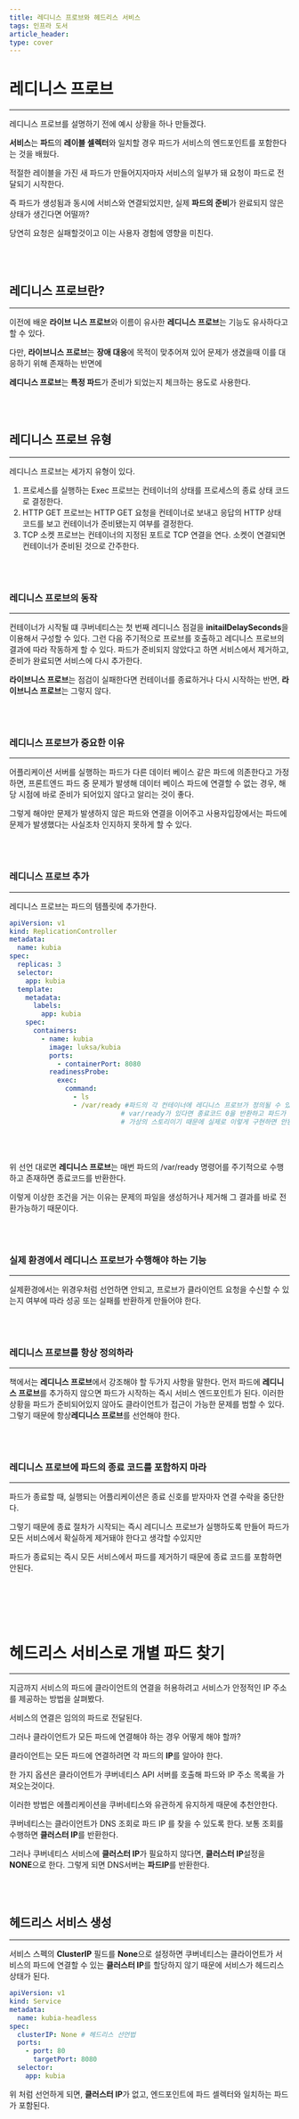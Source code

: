 ```yaml
---
title: 레디니스 프로브와 헤드리스 서비스
tags: 인프라 도서
article_header:
type: cover
---
```


# 레디니스 프로브

---

레디니스 프로브를 설명하기 전에 예시 상황을 하나 만들겠다.

**서비스**는 **파드**의 **레이블 셀렉터**와 일치할 경우 파드가 서비스의 엔드포인트를 포함한다는 것을 배웠다.

적절한 레이블을 가진 새 파드가 만들어지자마자 서비스의 일부가 돼 요청이 파드로 전달되기 시작한다.

즉 파드가 생성됨과 동시에 서비스와 연결되었지만, 실제 **파드의 준비**가 완료되지 않은 상태가 생긴다면 어떨까?

당연히 요청은 실패할것이고 이는 사용자 경험에 영향을 미친다.


<br>
<br>

## 레디니스 프로브란?

---

이전에 배운 **라이브 니스 프로브**와 이름이 유사한 **레디니스 프로브**는 기능도 유사하다고 할 수 있다.

다만, **라이브니스 프로브**는 **장애 대응**에 목적이 맞추어져 있어 문제가 생겼을때 이를 대응하기 위해 존재하는 반면에

**레디니스 프로브**는 **특정 파드**가 준비가 되었는지 체크하는 용도로 사용한다.

<br>
<br>

## 레디니스 프로브 유형

---

레디니스 프로브는 세가지 유형이 있다.

1. 프로세스를 실행하는 Exec 프로브는 컨테이너의 상태를 프로세스의 종료 상태 코드로 결정한다.
2. HTTP GET 프로브는 HTTP GET 요청을 컨테이너로 보내고 응답의 HTTP 상태 코드를 보고 컨테이너가 준비됐는지 여부를 결정한다.
3. TCP 소켓 프로브는 컨테이너의 지정된  포트로 TCP 연결을 연다. 소켓이 연결되면 컨테이너가 준비된 것으로 간주한다.


<br>
<br>

### 레디니스 프로브의 동작

---

컨테이너가 시작될 떄 쿠버네티스는 첫 번째 레디니스 점걸을 **initailDelaySeconds**을 이용해서 구성할 수 있다. 그런 다음 주기적으로 프로브를 호출하고 레디니스 프로브의 결과에 따라
작동하게 할 수 있다. 파드가 준비되지 않았다고 하면 서비스에서 제거하고, 준비가 완료되면 서비스에 다시 추가한다.

**라이브니스 프로브**는 점검이 실패한다면 컨테이너를 종료하거나 다시 시작하는 반면, **라이브니스 프로브**는 그렇지 않다.

<br>
<br>

### 레디니스 프로브가 중요한 이유

---

어플리케이션 서버를 실행하는 파드가 다른 데이터 베이스 같은 파드에 의존한다고 가정하면, 프론트엔드 파드 중 문제가 발생해
데이터 베이스 파드에 연결할 수 없는 경우, 해당 시점에 바로 준비가 되어있지 않다고 알리는 것이 좋다.

그렇게 해야만 문제가 발생하지 않은 파드와 연결을 이어주고 사용자입장에서는 파드에 문제가 발생했다는 사실조차
인지하지 못하게 할 수 있다.

<br>
<br>

### 레디니스 프로브 추가

---

레디니스 프로브는 파드의 템플릿에 추가한다.

````yaml
apiVersion: v1
kind: ReplicationController
metadata:
  name: kubia
spec:
  replicas: 3
  selector:
    app: kubia
  template:
    metadata:
      labels:
        app: kubia
    spec:
      containers:
        - name: kubia
          image: luksa/kubia
          ports:
            - containerPort: 8080
          readinessProbe:
            exec:
              command:
                - ls
                - /var/ready #파드의 각 컨테이너에 레디니스 프로브가 정의될 수 있다.
                            # var/ready가 있다면 종료코드 0을 반환하고 파드가 생성되어 서비스 엔드포인트에 추가될것이다.
                            # 가상의 스토리이기 때문에 실제로 이렇게 구현하면 안된다.
````

<br>
<br>

위 선언 대로면 **레디니스 프로브**는 매번 파드의 /var/ready 명령어를 주기적으로 수행하고 존재하면 종료코드를 반환한다.

이렇게 이상한 조건을 거는 이유는 문제의 파일을 생성하거나 제거해 그 결과를 바로 전환가능하기 때문이다.

<br>
<br>

### 실제 환경에서 레디니스 프로브가 수행해야 하는 기능

---

실제환경에서는 위경우처럼 선언하면 안되고, 프로브가 클라이언트 요청을 수신할 수 있는지 여부에 따라 성공 또는 실패를 반환하게 만들어야 한다.

<br>
<br>

### 레디니스 프로브를 항상 정의하라

---

책에서는 **레디니스 프로브**에서 강조해야 할 두가지 사항을 말한다. 먼저 파드에 **레디니스 프로브**를 추가하지 않으면 파드가 시작하는 즉시 서비스 엔드포인트가 된다.
이러한 상황을 파드가 준비되어있지 않아도 클라이언트가 접근이 가능한 문제를 범할 수 있다. 그렇기 때문에 항상**레디니스 프로브**를 선언해야 한다.

<br>
<br>

### 레디니스 프로브에 파드의 종료 코드를 포함하지 마라

---

파드가 종료할 때, 실행되는 어플리케이션은 종료 신호를 받자마자 연결 수락을 중단한다.

그렇기 때문에 종료 절차가 시작되는 즉시 레디니스 프로브가 실행하도록 만들어 파드가 모든 서비스에서 확실하게 제거돼야 한다고 생각할 수있지만

파드가 종료되는 즉시 모든 서비스에서 파드를 제거하기 때문에 종료 코드를 포함하면 안된다.

<br>
<br>
<br>
<br>

# 헤드리스 서비스로 개별 파드 찾기

---

지금까지 서비스의 파드에 클라이언트의 연결을 허용하려고 서비스가 안정적인 IP 주소를 제공하는 방법을 살펴봤다.

서비스의 연결은 임의의 파드로 전달된다.

그러나 클라이언트가 모든 파드에 연결해야 하는 경우 어떻게 해야 할까?

클라이언트는 모든 파드에 연결하려면 각 파드의 **IP**를 알아야 한다.

한 가지 옵션은 클라이언트가 쿠버네티스 API 서버를 호출해 파드와 IP 주소 목록을 가져오는것이다.

이러한 방법은 에플리케이션을 쿠버네티스와 유관하게 유지하게 때문에 추천안한다.

쿠버네티스는 클라이언트가 DNS 조회로 파드 IP 를 찾을 수 있도록 한다. 보통 조회를 수행하면 **클러스터 IP**를 반환한다.

그러나 쿠버네티스 서비스에 **클러스터 IP**가 필요하지 않다면, **클러스터 IP**설정을 **NONE**으로 한다. 그렇게 되면 DNS서버는 **파드IP**를 반환한다.

<br><br>

## 헤드리스 서비스 생성

---

서비스 스펙의 **ClusterIP** 필드를 **None**으로 설정하면 쿠버네티스는 클라이언트가 서비스의 파드에 연결할 수 있는
**클러스터 IP**를 할당하지 않기 때문에 서비스가 헤드리스 상태가 된다.

````yaml
apiVersion: v1
kind: Service
metadata:
  name: kubia-headless
spec:
  clusterIP: None # 헤드리스 선언법
  ports:
    - port: 80
      targetPort: 8080
  selector:
    app: kubia
````

위 처럼 선언하게 되면, **클러스터 IP**가 없고, 엔드포인트에 파드 셀렉터와 일치하는 파드가 포함된다.




